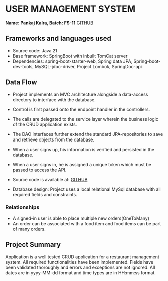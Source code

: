 # USER MANAGEMENT SYSTEM

**Name: Pankaj Kalra, Batch: FS-11**
[GITHUB](https://github.com/Pankaj-dev98/restaurant-management-service-geekster)

## Frameworks and languages used
- Source code: Java 21
- Base framework: SpringBoot with inbuilt TomCat server
- Dependencies: spring-boot-starter-web, Spring data JPA, Spring-boot-dev-tools, MySQL-jdbc-driver, Project Lombok, SpringDoc-api

## Data Flow
- Project implements an MVC architecture alongside a data-access directory to interface with the database.
- Control is first passed onto the endpoint handler in the controllers.
- The calls are delegated to the service layer wherein the business logic of the CRUD application exists.
- The DAO interfaces further extend the standard JPA-repositories to save and retrieve objects from the database.
- When a user signs up, his information is verified and persisted in the database.
- When a user signs in, he is assigned a unique token which must be passed to access the API.

- Source code is available at: [GITHUB](https://github.com/Pankaj-dev98/restaurant-management-service-geekster)

- Database design: Project uses a local relational MySql database with all required fields and constraints.

### Relationships
- A signed-in user is able to place multiple new orders(OneToMany)
- An order can be associated with a food item and food items can be part of many orders.

## Project Summary
Application is a well tested CRUD application for a restaurant management system.
All required functionalities have been implemented. Fields have been validated thoroughly and errors and exceptions are not ignored.
All dates are in yyyy-MM-dd format and time types are in HH:mm:ss format. 



